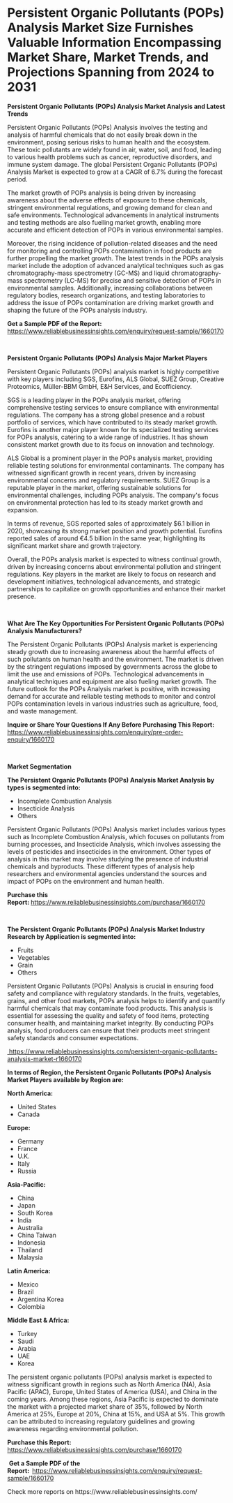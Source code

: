 <p><h1>Persistent Organic Pollutants (POPs) Analysis Market Size Furnishes Valuable Information Encompassing Market Share, Market Trends, and Projections Spanning from 2024 to 2031</h1></p><p><strong>Persistent Organic Pollutants (POPs) Analysis Market Analysis and Latest Trends</strong></p>
<p><p>Persistent Organic Pollutants (POPs) Analysis involves the testing and analysis of harmful chemicals that do not easily break down in the environment, posing serious risks to human health and the ecosystem. These toxic pollutants are widely found in air, water, soil, and food, leading to various health problems such as cancer, reproductive disorders, and immune system damage. The global Persistent Organic Pollutants (POPs) Analysis Market is expected to grow at a CAGR of 6.7% during the forecast period.</p><p>The market growth of POPs analysis is being driven by increasing awareness about the adverse effects of exposure to these chemicals, stringent environmental regulations, and growing demand for clean and safe environments. Technological advancements in analytical instruments and testing methods are also fuelling market growth, enabling more accurate and efficient detection of POPs in various environmental samples.</p><p>Moreover, the rising incidence of pollution-related diseases and the need for monitoring and controlling POPs contamination in food products are further propelling the market growth. The latest trends in the POPs analysis market include the adoption of advanced analytical techniques such as gas chromatography-mass spectrometry (GC-MS) and liquid chromatography-mass spectrometry (LC-MS) for precise and sensitive detection of POPs in environmental samples. Additionally, increasing collaborations between regulatory bodies, research organizations, and testing laboratories to address the issue of POPs contamination are driving market growth and shaping the future of the POPs analysis industry.</p></p>
<p><strong>Get a Sample PDF of the Report:&nbsp;</strong> <a href="https://www.reliablebusinessinsights.com/enquiry/request-sample/1660170">https://www.reliablebusinessinsights.com/enquiry/request-sample/1660170</a></p>
<p>&nbsp;</p>
<p><strong>Persistent Organic Pollutants (POPs) Analysis Major Market Players</strong></p>
<p><p>Persistent Organic Pollutants (POPs) analysis market is highly competitive with key players including SGS, Eurofins, ALS Global, SUEZ Group, Creative Proteomics, Müller-BBM GmbH, E&H Services, and Ecofficiency.</p><p>SGS is a leading player in the POPs analysis market, offering comprehensive testing services to ensure compliance with environmental regulations. The company has a strong global presence and a robust portfolio of services, which have contributed to its steady market growth. Eurofins is another major player known for its specialized testing services for POPs analysis, catering to a wide range of industries. It has shown consistent market growth due to its focus on innovation and technology.</p><p>ALS Global is a prominent player in the POPs analysis market, providing reliable testing solutions for environmental contaminants. The company has witnessed significant growth in recent years, driven by increasing environmental concerns and regulatory requirements. SUEZ Group is a reputable player in the market, offering sustainable solutions for environmental challenges, including POPs analysis. The company's focus on environmental protection has led to its steady market growth and expansion.</p><p>In terms of revenue, SGS reported sales of approximately $6.1 billion in 2020, showcasing its strong market position and growth potential. Eurofins reported sales of around €4.5 billion in the same year, highlighting its significant market share and growth trajectory.</p><p>Overall, the POPs analysis market is expected to witness continual growth, driven by increasing concerns about environmental pollution and stringent regulations. Key players in the market are likely to focus on research and development initiatives, technological advancements, and strategic partnerships to capitalize on growth opportunities and enhance their market presence.</p></p>
<p>&nbsp;</p>
<p><strong>What Are The Key Opportunities For Persistent Organic Pollutants (POPs) Analysis Manufacturers?</strong></p>
<p><p>The Persistent Organic Pollutants (POPs) Analysis market is experiencing steady growth due to increasing awareness about the harmful effects of such pollutants on human health and the environment. The market is driven by the stringent regulations imposed by governments across the globe to limit the use and emissions of POPs. Technological advancements in analytical techniques and equipment are also fueling market growth. The future outlook for the POPs Analysis market is positive, with increasing demand for accurate and reliable testing methods to monitor and control POPs contamination levels in various industries such as agriculture, food, and waste management.</p></p>
<p><strong>Inquire or Share Your Questions If Any Before Purchasing This Report:</strong> <a href="https://www.reliablebusinessinsights.com/enquiry/pre-order-enquiry/1660170">https://www.reliablebusinessinsights.com/enquiry/pre-order-enquiry/1660170</a></p>
<p>&nbsp;</p>
<p><strong>Market Segmentation</strong></p>
<p><strong>The Persistent Organic Pollutants (POPs) Analysis Market Analysis by types is segmented into:</strong></p>
<p><ul><li>Incomplete Combustion Analysis</li><li>Insecticide Analysis</li><li>Others</li></ul></p>
<p><p>Persistent Organic Pollutants (POPs) Analysis market includes various types such as Incomplete Combustion Analysis, which focuses on pollutants from burning processes, and Insecticide Analysis, which involves assessing the levels of pesticides and insecticides in the environment. Other types of analysis in this market may involve studying the presence of industrial chemicals and byproducts. These different types of analysis help researchers and environmental agencies understand the sources and impact of POPs on the environment and human health.</p></p>
<p><strong>Purchase this Report:&nbsp;</strong><a href="https://www.reliablebusinessinsights.com/purchase/1660170">https://www.reliablebusinessinsights.com/purchase/1660170</a></p>
<p>&nbsp;</p>
<p><strong>The Persistent Organic Pollutants (POPs) Analysis Market Industry Research by Application is segmented into:</strong></p>
<p><ul><li>Fruits</li><li>Vegetables</li><li>Grain</li><li>Others</li></ul></p>
<p><p>Persistent Organic Pollutants (POPs) Analysis is crucial in ensuring food safety and compliance with regulatory standards. In the fruits, vegetables, grains, and other food markets, POPs analysis helps to identify and quantify harmful chemicals that may contaminate food products. This analysis is essential for assessing the quality and safety of food items, protecting consumer health, and maintaining market integrity. By conducting POPs analysis, food producers can ensure that their products meet stringent safety standards and consumer expectations.</p></p>
<p><a href="https://www.reliablebusinessinsights.com/persistent-organic-pollutants-analysis-market-r1660170">&nbsp;https://www.reliablebusinessinsights.com/persistent-organic-pollutants-analysis-market-r1660170</a></p>
<p><strong>In terms of Region, the Persistent Organic Pollutants (POPs) Analysis Market Players available by Region are:</strong></p>
<p>
    <p> <strong> North America: </strong>
        <ul>
            <li>United States</li>
            <li>Canada</li>
        </ul>
        </p> 
    <p> <strong> Europe: </strong>
        <ul>
            <li>Germany</li>
            <li>France</li>
            <li>U.K.</li>
            <li>Italy</li>
            <li>Russia</li>
        </ul>
        </p> 
    <p> <strong> Asia-Pacific: </strong>
        <ul>
            <li>China</li>
            <li>Japan</li>
            <li>South Korea</li>
            <li>India</li>
            <li>Australia</li>
            <li>China Taiwan</li>
            <li>Indonesia</li>
            <li>Thailand</li>
            <li>Malaysia</li>
        </ul>
        </p> 
    <p> <strong> Latin America: </strong>
        <ul>
            <li>Mexico</li>
            <li>Brazil</li>
            <li>Argentina Korea</li>
            <li>Colombia</li>
        </ul>
        </p> 
    <p> <strong> Middle East & Africa: </strong>
        <ul>
            <li>Turkey</li>
            <li>Saudi</li>
            <li>Arabia</li>
            <li>UAE</li>
            <li>Korea</li>
        </ul>
    </p>
    </p>
<p><p>The persistent organic pollutants (POPs) analysis market is expected to witness significant growth in regions such as North America (NA), Asia Pacific (APAC), Europe, United States of America (USA), and China in the coming years. Among these regions, Asia Pacific is expected to dominate the market with a projected market share of 35%, followed by North America at 25%, Europe at 20%, China at 15%, and USA at 5%. This growth can be attributed to increasing regulatory guidelines and growing awareness regarding environmental pollution.</p></p>
<p><strong>Purchase this Report: </strong><a href="https://www.reliablebusinessinsights.com/purchase/1660170">https://www.reliablebusinessinsights.com/purchase/1660170</a></p>
<p>&nbsp;<strong>Get a Sample PDF of the Report:&nbsp;&nbsp;</strong><a href="https://www.reliablebusinessinsights.com/enquiry/request-sample/1660170">https://www.reliablebusinessinsights.com/enquiry/request-sample/1660170</a></p>
<p><strong></strong></p>
<p>Check more reports on https://www.reliablebusinessinsights.com/</p>